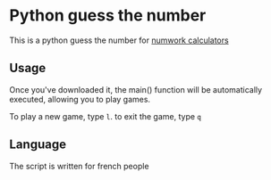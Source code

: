 
# Python guess the number

This is a python guess the number for [numwork calculators](https://numworks.com)

## Usage

Once you've downloaded it, the main() function will be automatically executed, allowing you to play games.

To play a new game, type `l`. to exit the game, type `q`

## Language

The script is written for french people
